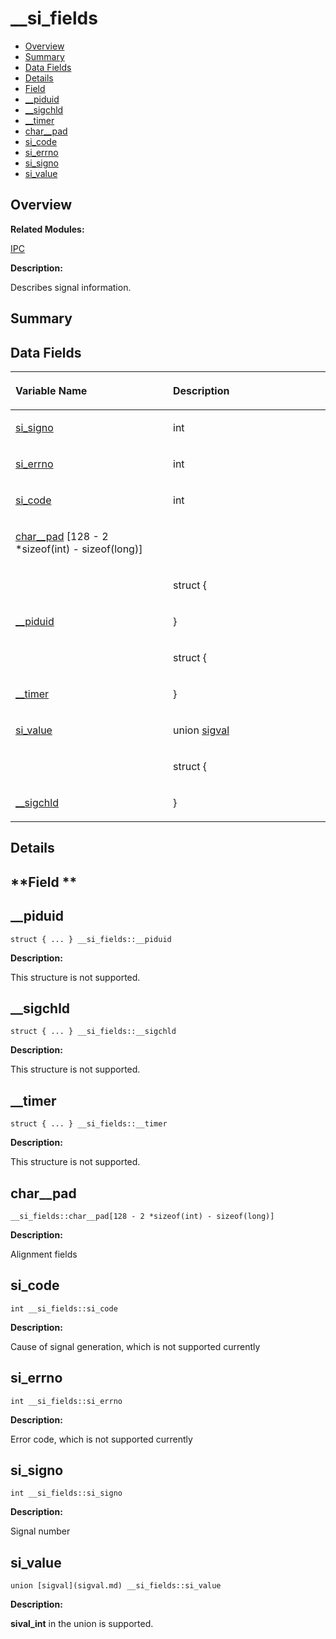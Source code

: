 # \_\_si\_fields<a name="ZH-CN_TOPIC_0000001054879576"></a>

-   [Overview](#section163186323165636)
-   [Summary](#section561096802165636)
-   [Data Fields](#pub-attribs)
-   [Details](#section946670116165636)
-   [Field](#section1008820208165636)
-   [\_\_piduid](#a0667f2d7854a41064dbb8c4cc0085644)
-   [\_\_sigchld](#a95d074f2446e4a39e78b0a08d40d463c)
-   [\_\_timer](#a4d43ddf3a64ef29d3174ad051ee8ed72)
-   [char\_\_pad](#af2be33102b7e76235a62db547c89e642)
-   [si\_code](#aea37db23af7a01123e78567c63fea57f)
-   [si\_errno](#ad8322ef52a0a0ec711ccd4e99ed4e8bd)
-   [si\_signo](#a1640d7d62d6bf4e0c6f859348ee15fbf)
-   [si\_value](#abedf932f1bdc181052be44232803d6e1)

## **Overview**<a name="section163186323165636"></a>

**Related Modules:**

[IPC](IPC.md)

**Description:**

Describes signal information. 

## **Summary**<a name="section561096802165636"></a>

## Data Fields<a name="pub-attribs"></a>

<a name="table471320935165636"></a>
<table><thead align="left"><tr id="row1459474591165636"><th class="cellrowborder" valign="top" width="50%" id="mcps1.1.3.1.1"><p id="p1156079502165636"><a name="p1156079502165636"></a><a name="p1156079502165636"></a>Variable Name</p>
</th>
<th class="cellrowborder" valign="top" width="50%" id="mcps1.1.3.1.2"><p id="p855689461165636"><a name="p855689461165636"></a><a name="p855689461165636"></a>Description</p>
</th>
</tr>
</thead>
<tbody><tr id="row124065984165636"><td class="cellrowborder" valign="top" width="50%" headers="mcps1.1.3.1.1 "><p id="p269375386165636"><a name="p269375386165636"></a><a name="p269375386165636"></a><a href="__si_fields.md#a1640d7d62d6bf4e0c6f859348ee15fbf">si_signo</a></p>
</td>
<td class="cellrowborder" valign="top" width="50%" headers="mcps1.1.3.1.2 "><p id="p167687440165636"><a name="p167687440165636"></a><a name="p167687440165636"></a>int </p>
</td>
</tr>
<tr id="row1126797406165636"><td class="cellrowborder" valign="top" width="50%" headers="mcps1.1.3.1.1 "><p id="p551122997165636"><a name="p551122997165636"></a><a name="p551122997165636"></a><a href="__si_fields.md#ad8322ef52a0a0ec711ccd4e99ed4e8bd">si_errno</a></p>
</td>
<td class="cellrowborder" valign="top" width="50%" headers="mcps1.1.3.1.2 "><p id="p86541603165636"><a name="p86541603165636"></a><a name="p86541603165636"></a>int </p>
</td>
</tr>
<tr id="row744039039165636"><td class="cellrowborder" valign="top" width="50%" headers="mcps1.1.3.1.1 "><p id="p1509350265165636"><a name="p1509350265165636"></a><a name="p1509350265165636"></a><a href="__si_fields.md#aea37db23af7a01123e78567c63fea57f">si_code</a></p>
</td>
<td class="cellrowborder" valign="top" width="50%" headers="mcps1.1.3.1.2 "><p id="p2061585999165636"><a name="p2061585999165636"></a><a name="p2061585999165636"></a>int </p>
</td>
</tr>
<tr id="row1661509718165636"><td class="cellrowborder" valign="top" width="50%" headers="mcps1.1.3.1.1 "><p id="p491932051165636"><a name="p491932051165636"></a><a name="p491932051165636"></a><a href="__si_fields.md#af2be33102b7e76235a62db547c89e642">char__pad</a> [128 - 2 *sizeof(int) - sizeof(long)]</p>
</td>
<td class="cellrowborder" valign="top" width="50%" headers="mcps1.1.3.1.2 ">&nbsp;&nbsp;</td>
</tr>
<tr id="row1106160010165636"><td class="cellrowborder" valign="top" width="50%" headers="mcps1.1.3.1.1 ">&nbsp;&nbsp;</td>
<td class="cellrowborder" valign="top" width="50%" headers="mcps1.1.3.1.2 "><p id="p2025287563165636"><a name="p2025287563165636"></a><a name="p2025287563165636"></a>struct {</p>
</td>
</tr>
<tr id="row1208041480165636"><td class="cellrowborder" valign="top" width="50%" headers="mcps1.1.3.1.1 "><p id="p1317446564165636"><a name="p1317446564165636"></a><a name="p1317446564165636"></a><a href="__si_fields.md#a0667f2d7854a41064dbb8c4cc0085644">__piduid</a></p>
</td>
<td class="cellrowborder" valign="top" width="50%" headers="mcps1.1.3.1.2 "><p id="p761930524165636"><a name="p761930524165636"></a><a name="p761930524165636"></a>} </p>
</td>
</tr>
<tr id="row2005960533165636"><td class="cellrowborder" valign="top" width="50%" headers="mcps1.1.3.1.1 ">&nbsp;&nbsp;</td>
<td class="cellrowborder" valign="top" width="50%" headers="mcps1.1.3.1.2 "><p id="p576737936165636"><a name="p576737936165636"></a><a name="p576737936165636"></a>struct {</p>
</td>
</tr>
<tr id="row723085689165636"><td class="cellrowborder" valign="top" width="50%" headers="mcps1.1.3.1.1 "><p id="p335888042165636"><a name="p335888042165636"></a><a name="p335888042165636"></a><a href="__si_fields.md#a4d43ddf3a64ef29d3174ad051ee8ed72">__timer</a></p>
</td>
<td class="cellrowborder" valign="top" width="50%" headers="mcps1.1.3.1.2 "><p id="p1369440103165636"><a name="p1369440103165636"></a><a name="p1369440103165636"></a>} </p>
</td>
</tr>
<tr id="row645150293165636"><td class="cellrowborder" valign="top" width="50%" headers="mcps1.1.3.1.1 "><p id="p2004000129165636"><a name="p2004000129165636"></a><a name="p2004000129165636"></a><a href="__si_fields.md#abedf932f1bdc181052be44232803d6e1">si_value</a></p>
</td>
<td class="cellrowborder" valign="top" width="50%" headers="mcps1.1.3.1.2 "><p id="p2137743137165636"><a name="p2137743137165636"></a><a name="p2137743137165636"></a>union <a href="sigval.md">sigval</a> </p>
</td>
</tr>
<tr id="row585097899165636"><td class="cellrowborder" valign="top" width="50%" headers="mcps1.1.3.1.1 ">&nbsp;&nbsp;</td>
<td class="cellrowborder" valign="top" width="50%" headers="mcps1.1.3.1.2 "><p id="p49703100165636"><a name="p49703100165636"></a><a name="p49703100165636"></a>struct {</p>
</td>
</tr>
<tr id="row1678195030165636"><td class="cellrowborder" valign="top" width="50%" headers="mcps1.1.3.1.1 "><p id="p36268253165636"><a name="p36268253165636"></a><a name="p36268253165636"></a><a href="__si_fields.md#a95d074f2446e4a39e78b0a08d40d463c">__sigchld</a></p>
</td>
<td class="cellrowborder" valign="top" width="50%" headers="mcps1.1.3.1.2 "><p id="p1730043082165636"><a name="p1730043082165636"></a><a name="p1730043082165636"></a>} </p>
</td>
</tr>
</tbody>
</table>

## **Details**<a name="section946670116165636"></a>

## **Field **<a name="section1008820208165636"></a>

## \_\_piduid<a name="a0667f2d7854a41064dbb8c4cc0085644"></a>

```
struct { ... } __si_fields::__piduid
```

 **Description:**

This structure is not supported. 

## \_\_sigchld<a name="a95d074f2446e4a39e78b0a08d40d463c"></a>

```
struct { ... } __si_fields::__sigchld
```

 **Description:**

This structure is not supported. 

## \_\_timer<a name="a4d43ddf3a64ef29d3174ad051ee8ed72"></a>

```
struct { ... } __si_fields::__timer
```

 **Description:**

This structure is not supported. 

## char\_\_pad<a name="af2be33102b7e76235a62db547c89e642"></a>

```
__si_fields::char__pad[128 - 2 *sizeof(int) - sizeof(long)]
```

 **Description:**

Alignment fields 

## si\_code<a name="aea37db23af7a01123e78567c63fea57f"></a>

```
int __si_fields::si_code
```

 **Description:**

Cause of signal generation, which is not supported currently 

## si\_errno<a name="ad8322ef52a0a0ec711ccd4e99ed4e8bd"></a>

```
int __si_fields::si_errno
```

 **Description:**

Error code, which is not supported currently 

## si\_signo<a name="a1640d7d62d6bf4e0c6f859348ee15fbf"></a>

```
int __si_fields::si_signo
```

 **Description:**

Signal number 

## si\_value<a name="abedf932f1bdc181052be44232803d6e1"></a>

```
union [sigval](sigval.md) __si_fields::si_value
```

 **Description:**

**sival\_int**  in the union is supported. 

